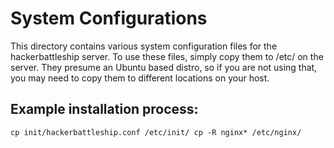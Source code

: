 # System Configurations

This directory contains various system configuration files for the
hackerbattleship server. To use these files, simply copy them to /etc/<whatever>
on the server. They presume an Ubuntu based distro, so if you are not using
that, you may need to copy them to different locations on your host.

## Example installation process:

`cp init/hackerbattleship.conf /etc/init/
cp -R nginx* /etc/nginx/`

